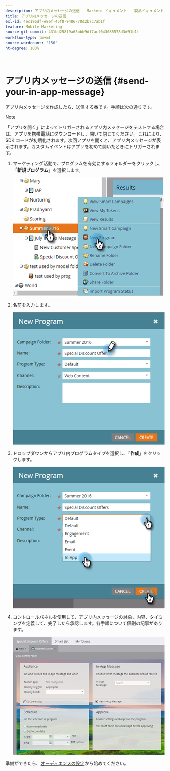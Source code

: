 ```yaml
---
description: アプリ内メッセージの送信 - Marketo ドキュメント - 製品ドキュメント
title: アプリ内メッセージの送信
exl-id: 4ec196df-e8ef-45f8-9486-70d2b7c7ab1f
feature: Mobile Marketing
source-git-commit: 431bd258f9a68bbb9df7acf043085578d3d91b1f
workflow-type: tm+mt
source-wordcount: '156'
ht-degree: 100%

---
```


# アプリ内メッセージの送信 {#send-your-in-app-message}

アプリ内メッセージを作成したら、送信する番です。手順は次の通りです。

>[!NOTE]
>
>「アプリを開く」によってトリガーされるアプリ内メッセージをテストする場合は、アプリを携帯電話にダウンロードし、開いて閉じてください。これにより、SDK コードが初期化されます。次回アプリを開くと、アプリ内メッセージが表示されます。カスタムイベントはアプリを初めて開いたときにトリガーされます。

1. マーケティング活動で、プログラムを有効にするフォルダーをクリックし、「**新規プログラム**」を選択します。

   ![画像 1](/help/marketo/product-docs/mobile-marketing/in-app-messages/sending-your-in-app-message/assets/send-your-in-app-message-1.png)

1. 名前を入力します。

   ![画像 2](/help/marketo/product-docs/mobile-marketing/in-app-messages/sending-your-in-app-message/assets/send-your-in-app-message-2.png)

1. ドロップダウンからアプリ内プログラムタイプを選択し、「**作成**」をクリックします。

   ![画像 3](/help/marketo/product-docs/mobile-marketing/in-app-messages/sending-your-in-app-message/assets/send-your-in-app-message-3.png)

1. コントロールパネルを使用して、アプリ内メッセージの対象、内容、タイミングを定義して、完了したら承認します。各手順について個別の記事があります。

   ![画像 4](/help/marketo/product-docs/mobile-marketing/in-app-messages/sending-your-in-app-message/assets/send-your-in-app-message-4.png)

準備ができたら、[オーディエンスの設定](/help/marketo/product-docs/mobile-marketing/in-app-messages/sending-your-in-app-message/set-your-in-app-message-audience.md)から始めてください。
